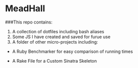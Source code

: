 MeadHall
========

###This repo contains:

1. A collection of dotfiles including bash aliases
2. Some JS I have created and saved for furue use
3. A folder of other micro-projects including:

  - A Ruby Benchmarker for easy comparison of running times

  - A Rake File for a Custom Sinatra Skeleton



